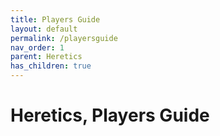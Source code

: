 ```yaml
---
title: Players Guide
layout: default
permalink: /playersguide
nav_order: 1
parent: Heretics
has_children: true
---
```


# Heretics, Players Guide

